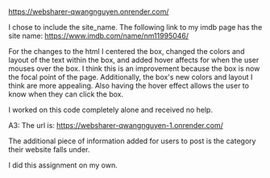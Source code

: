 https://websharer-qwangnguyen.onrender.com/

I chose to include the site_name.
The following link to my imdb page has the site name:
https://www.imdb.com/name/nm11995046/

For the changes to the html I centered the box, changed the colors and layout of the text within the box, and added hover affects for
when the user mouses over the box. I think this is an improvement because the box is now the focal point of the page. Additionally,
the box's new colors and layout I think are more appealing. Also having the hover effect allows the user to know when they can click
the box.

I worked on this code completely alone and received no help.

A3:
The url is: https://websharer-qwangnguyen-1.onrender.com/

The additional piece of information added for users to post is the category their website falls under.

I did this assignment on my own.